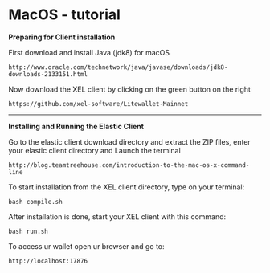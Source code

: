 <!-- TITLE: Mac Os Tutorial -->
<!-- SUBTITLE: A quick summary of Mac Os Tutorial -->

# MacOS - tutorial
**Preparing for Client installation**

First download and install Java (jdk8) for macOS


```text
http://www.oracle.com/technetwork/java/javase/downloads/jdk8-downloads-2133151.html
```


Now download the XEL client by clicking on the green button on the right


```text
https://github.com/xel-software/Litewallet-Mainnet
```


-----

**Installing and Running the Elastic Client**

Go to the elastic client download directory and extract the ZIP files, enter your elastic client directory and Launch the terminal


```text
http://blog.teamtreehouse.com/introduction-to-the-mac-os-x-command-line
```


To start installation from the XEL client directory, type on your terminal:


```text
bash compile.sh
```


After installation is done, start your XEL client with this command:


```text
bash run.sh
```


To access ur wallet open ur browser and go to:


```text
http://localhost:17876
```


